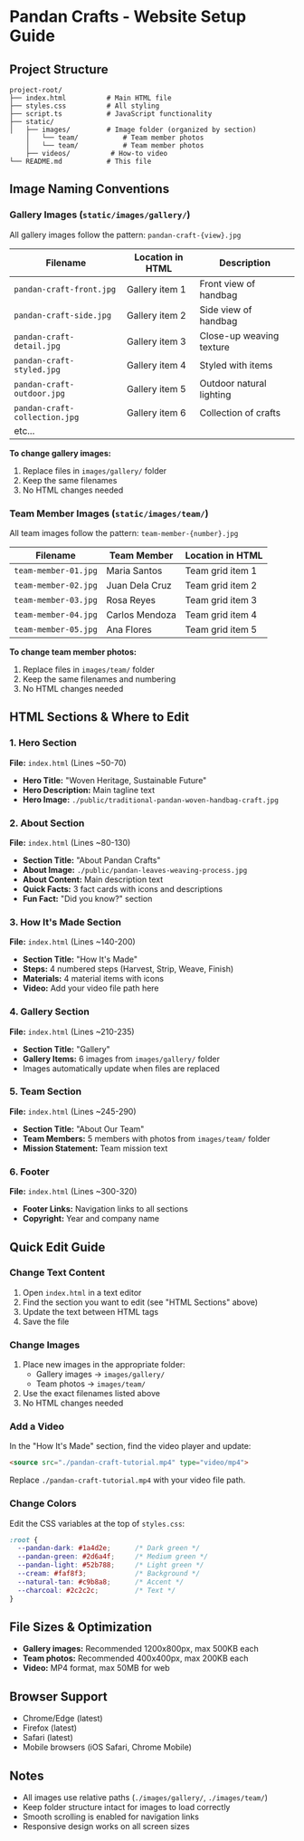 # Pandan Crafts - Website Setup Guide

## Project Structure

```
project-root/
├── index.html          # Main HTML file
├── styles.css          # All styling
├── script.ts           # JavaScript functionality
├── static/
│   ├── images/         # Image folder (organized by section)
    │   └── team/           # Team member photos
    │   └── team/           # Team member photos
    ├── videos/          # How-to video
└── README.md           # This file
```

## Image Naming Conventions

### Gallery Images (`static/images/gallery/`)
All gallery images follow the pattern: `pandan-craft-{view}.jpg`

| Filename | Location in HTML | Description |
|----------|------------------|-------------|
| `pandan-craft-front.jpg` | Gallery item 1 | Front view of handbag |
| `pandan-craft-side.jpg` | Gallery item 2 | Side view of handbag |
| `pandan-craft-detail.jpg` | Gallery item 3 | Close-up weaving texture |
| `pandan-craft-styled.jpg` | Gallery item 4 | Styled with items |
| `pandan-craft-outdoor.jpg` | Gallery item 5 | Outdoor natural lighting |
| `pandan-craft-collection.jpg` | Gallery item 6 | Collection of crafts |
| etc... |

**To change gallery images:**
1. Replace files in `images/gallery/` folder
2. Keep the same filenames
3. No HTML changes needed

### Team Member Images (`static/images/team/`)
All team images follow the pattern: `team-member-{number}.jpg`

| Filename | Team Member | Location in HTML |
|----------|-------------|------------------|
| `team-member-01.jpg` | Maria Santos | Team grid item 1 |
| `team-member-02.jpg` | Juan Dela Cruz | Team grid item 2 |
| `team-member-03.jpg` | Rosa Reyes | Team grid item 3 |
| `team-member-04.jpg` | Carlos Mendoza | Team grid item 4 |
| `team-member-05.jpg` | Ana Flores | Team grid item 5 |

**To change team member photos:**
1. Replace files in `images/team/` folder
2. Keep the same filenames and numbering
3. No HTML changes needed

## HTML Sections & Where to Edit

### 1. Hero Section
**File:** `index.html` (Lines ~50-70)
- **Hero Title:** "Woven Heritage, Sustainable Future"
- **Hero Description:** Main tagline text
- **Hero Image:** `./public/traditional-pandan-woven-handbag-craft.jpg`

### 2. About Section
**File:** `index.html` (Lines ~80-130)
- **Section Title:** "About Pandan Crafts"
- **About Image:** `./public/pandan-leaves-weaving-process.jpg`
- **About Content:** Main description text
- **Quick Facts:** 3 fact cards with icons and descriptions
- **Fun Fact:** "Did you know?" section

### 3. How It's Made Section
**File:** `index.html` (Lines ~140-200)
- **Section Title:** "How It's Made"
- **Steps:** 4 numbered steps (Harvest, Strip, Weave, Finish)
- **Materials:** 4 material items with icons
- **Video:** Add your video file path here

### 4. Gallery Section
**File:** `index.html` (Lines ~210-235)
- **Section Title:** "Gallery"
- **Gallery Items:** 6 images from `images/gallery/` folder
- Images automatically update when files are replaced

### 5. Team Section
**File:** `index.html` (Lines ~245-290)
- **Section Title:** "About Our Team"
- **Team Members:** 5 members with photos from `images/team/` folder
- **Mission Statement:** Team mission text

### 6. Footer
**File:** `index.html` (Lines ~300-320)
- **Footer Links:** Navigation links to all sections
- **Copyright:** Year and company name

## Quick Edit Guide

### Change Text Content
1. Open `index.html` in a text editor
2. Find the section you want to edit (see "HTML Sections" above)
3. Update the text between HTML tags
4. Save the file

### Change Images
1. Place new images in the appropriate folder:
   - Gallery images → `images/gallery/`
   - Team photos → `images/team/`
2. Use the exact filenames listed above
3. No HTML changes needed

### Add a Video
In the "How It's Made" section, find the video player and update:
```html
<source src="./pandan-craft-tutorial.mp4" type="video/mp4">
```
Replace `./pandan-craft-tutorial.mp4` with your video file path.

### Change Colors
Edit the CSS variables at the top of `styles.css`:
```css
:root {
  --pandan-dark: #1a4d2e;      /* Dark green */
  --pandan-green: #2d6a4f;     /* Medium green */
  --pandan-light: #52b788;     /* Light green */
  --cream: #faf8f3;            /* Background */
  --natural-tan: #c9b8a8;      /* Accent */
  --charcoal: #2c2c2c;         /* Text */
}
```
## File Sizes & Optimization

- **Gallery images:** Recommended 1200x800px, max 500KB each
- **Team photos:** Recommended 400x400px, max 200KB each
- **Video:** MP4 format, max 50MB for web

## Browser Support

- Chrome/Edge (latest)
- Firefox (latest)
- Safari (latest)
- Mobile browsers (iOS Safari, Chrome Mobile)

## Notes

- All images use relative paths (`./images/gallery/`, `./images/team/`)
- Keep folder structure intact for images to load correctly
- Smooth scrolling is enabled for navigation links
- Responsive design works on all screen sizes
